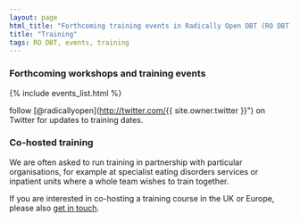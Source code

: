 ```yaml
---
layout: page
html_title: "Forthcoming training events in Radically Open DBT (RO DBT)"
title: "Training"
tags: RO DBT, events, training
---
```



### Forthcoming workshops and training events



{% include events_list.html %}


<span class="icon-twitter"></span> follow [@radicallyopen](http://twitter.com/{{ site.owner.twitter }}") on Twitter for updates to training dates.




### Co-hosted training

We are often asked to run training in partnership with particular organisations, for example at specialist eating disorders services or inpatient units where a whole team wishes to train together.

If you are interested in co-hosting a training course in the UK or Europe, please also [get in touch](/contact/).





